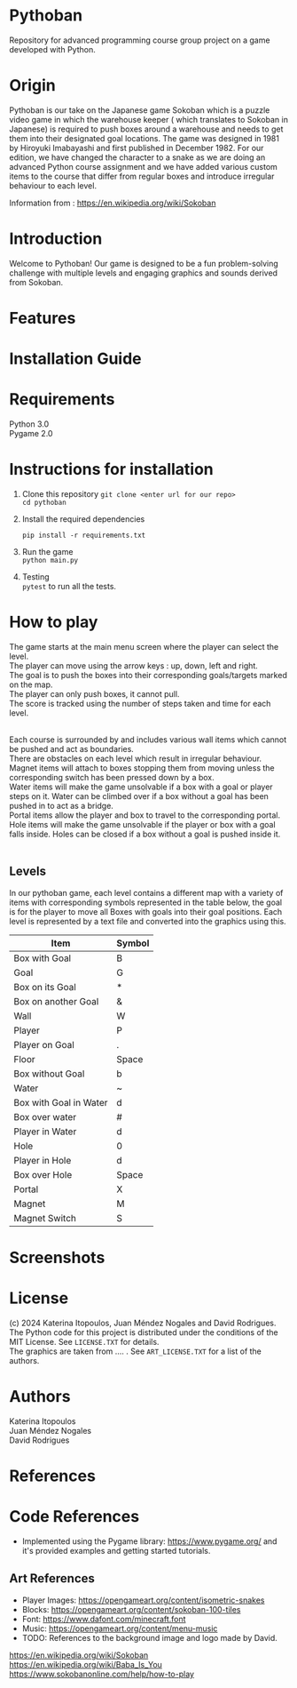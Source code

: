 # Pythoban

Repository for advanced programming course group project on a game developed with Python.

# Origin

Pythoban is our take on the Japanese game Sokoban which is a puzzle video game in which the warehouse keeper ( which translates to Sokoban in Japanese) is required to push boxes around a warehouse and needs to get them into their designated goal locations. The game was designed in 1981 by Hiroyuki Imabayashi and first published in December 1982. For our edition, we have changed the character to a snake as we are doing an advanced Python course assignment and we have added various custom items to the course that differ from regular boxes and introduce irregular behaviour to each level.

Information from : https://en.wikipedia.org/wiki/Sokoban

# Introduction

Welcome to Pythoban! Our game is designed to be a fun problem-solving challenge with multiple levels and engaging graphics and sounds derived from Sokoban.

# Features

# Installation Guide

# Requirements

Python 3.0 <br>
Pygame 2.0

# Instructions for installation

1. Clone this repository <be>
   `git clone <enter url for our repo>` <br>
   `cd pythoban` <br>
2. Install the required dependencies <br>

   `pip install -r requirements.txt ` <br>

3. Run the game <br>
   `python main.py` <br>
4. Testing <br>
   `pytest` to run all the tests. <br>

# How to play

The game starts at the main menu screen where the player can select the level. <br>
The player can move using the arrow keys : up, down, left and right. <br>
The goal is to push the boxes into their corresponding goals/targets marked on the map. <br>
The player can only push boxes, it cannot pull. <br>
The score is tracked using the number of steps taken and time for each level. <br> <br>

Each course is surrounded by and includes various wall items which cannot be pushed and act as boundaries. <br>
There are obstacles on each level which result in irregular behaviour. <br>
Magnet items will attach to boxes stopping them from moving unless the corresponding switch has been pressed down by a box. <br>
Water items will make the game unsolvable if a box with a goal or player steps on it. Water can be climbed over if a box without a goal has been pushed in to act as a bridge. <br>
Portal items allow the player and box to travel to the corresponding portal. <br>
Hole items will make the game unsolvable if the player or box with a goal falls inside. Holes can be closed if a box without a goal is pushed inside it. <br> <br>

## Levels

In our pythoban game, each level contains a different map with a variety of items with corresponding symbols represented in the table below, the goal is for the player to move all Boxes with goals into their goal positions. Each level is represented by a text file and converted into the graphics using this.

| Item                   | Symbol |
| ---------------------- | ------ |
| Box with Goal          | B      |
| Goal                   | G      |
| Box on its Goal        | \*     |
| Box on another Goal    | &      |
| Wall                   | W      |
| Player                 | P      |
| Player on Goal         | .      |
| Floor                  | Space  |
| Box without Goal       | b      |
| Water                  | ~      |
| Box with Goal in Water | d      |
| Box over water         | #      |
| Player in Water        | d      |
| Hole                   | 0      |
| Player in Hole         | d      |
| Box over Hole          | Space  |
| Portal                 | X      |
| Magnet                 | M      |
| Magnet Switch          | S      |

# Screenshots

# License

(c) 2024 Katerina Itopoulos, Juan Méndez Nogales and David Rodrigues. <br>
The Python code for this project is distributed under the conditions of the MIT License. See `LICENSE.TXT` for details. <br>
The graphics are taken from .... . See `ART_LICENSE.TXT` for a list of the authors.

# Authors

Katerina Itopoulos <br>
Juan Méndez Nogales <br>
David Rodrigues <br>

# References

# Code References

- Implemented using the Pygame library: https://www.pygame.org/ and it's provided examples and getting started tutorials.

## Art References

- Player Images: https://opengameart.org/content/isometric-snakes
- Blocks: https://opengameart.org/content/sokoban-100-tiles
- Font: https://www.dafont.com/minecraft.font
- Music: https://opengameart.org/content/menu-music
- TODO: References to the background image and logo made by David.

https://en.wikipedia.org/wiki/Sokoban <br>
https://en.wikipedia.org/wiki/Baba_Is_You <br>
https://www.sokobanonline.com/help/how-to-play <br>

